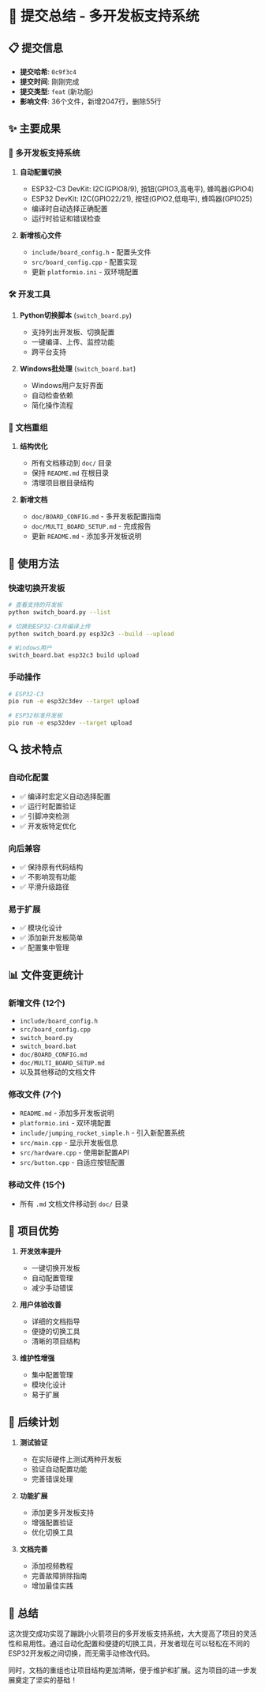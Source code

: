 # 🎉 提交总结 - 多开发板支持系统

## 📋 提交信息
- **提交哈希**: `0c9f3c4`
- **提交时间**: 刚刚完成
- **提交类型**: `feat` (新功能)
- **影响文件**: 36个文件，新增2047行，删除55行

## ✨ 主要成果

### 🔧 多开发板支持系统
1. **自动配置切换**
   - ESP32-C3 DevKit: I2C(GPIO8/9), 按钮(GPIO3,高电平), 蜂鸣器(GPIO4)
   - ESP32 DevKit: I2C(GPIO22/21), 按钮(GPIO2,低电平), 蜂鸣器(GPIO25)
   - 编译时自动选择正确配置
   - 运行时验证和错误检查

2. **新增核心文件**
   - `include/board_config.h` - 配置头文件
   - `src/board_config.cpp` - 配置实现
   - 更新 `platformio.ini` - 双环境配置

### 🛠️ 开发工具
1. **Python切换脚本** (`switch_board.py`)
   - 支持列出开发板、切换配置
   - 一键编译、上传、监控功能
   - 跨平台支持

2. **Windows批处理** (`switch_board.bat`)
   - Windows用户友好界面
   - 自动检查依赖
   - 简化操作流程

### 📁 文档重组
1. **结构优化**
   - 所有文档移动到 `doc/` 目录
   - 保持 `README.md` 在根目录
   - 清理项目根目录结构

2. **新增文档**
   - `doc/BOARD_CONFIG.md` - 多开发板配置指南
   - `doc/MULTI_BOARD_SETUP.md` - 完成报告
   - 更新 `README.md` - 添加多开发板说明

## 🚀 使用方法

### 快速切换开发板
```bash
# 查看支持的开发板
python switch_board.py --list

# 切换到ESP32-C3并编译上传
python switch_board.py esp32c3 --build --upload

# Windows用户
switch_board.bat esp32c3 build upload
```

### 手动操作
```bash
# ESP32-C3
pio run -e esp32c3dev --target upload

# ESP32标准开发板
pio run -e esp32dev --target upload
```

## 🔍 技术特点

### 自动化配置
- ✅ 编译时宏定义自动选择配置
- ✅ 运行时配置验证
- ✅ 引脚冲突检测
- ✅ 开发板特定优化

### 向后兼容
- ✅ 保持原有代码结构
- ✅ 不影响现有功能
- ✅ 平滑升级路径

### 易于扩展
- ✅ 模块化设计
- ✅ 添加新开发板简单
- ✅ 配置集中管理

## 📊 文件变更统计

### 新增文件 (12个)
- `include/board_config.h`
- `src/board_config.cpp`
- `switch_board.py`
- `switch_board.bat`
- `doc/BOARD_CONFIG.md`
- `doc/MULTI_BOARD_SETUP.md`
- 以及其他移动的文档文件

### 修改文件 (7个)
- `README.md` - 添加多开发板说明
- `platformio.ini` - 双环境配置
- `include/jumping_rocket_simple.h` - 引入新配置系统
- `src/main.cpp` - 显示开发板信息
- `src/hardware.cpp` - 使用新配置API
- `src/button.cpp` - 自适应按钮配置

### 移动文件 (15个)
- 所有 `.md` 文档文件移动到 `doc/` 目录

## 🎯 项目优势

1. **开发效率提升**
   - 一键切换开发板
   - 自动配置管理
   - 减少手动错误

2. **用户体验改善**
   - 详细的文档指导
   - 便捷的切换工具
   - 清晰的项目结构

3. **维护性增强**
   - 集中配置管理
   - 模块化设计
   - 易于扩展

## 🔮 后续计划

1. **测试验证**
   - 在实际硬件上测试两种开发板
   - 验证自动配置功能
   - 完善错误处理

2. **功能扩展**
   - 添加更多开发板支持
   - 增强配置验证
   - 优化切换工具

3. **文档完善**
   - 添加视频教程
   - 完善故障排除指南
   - 增加最佳实践

## 🎉 总结

这次提交成功实现了蹦跳小火箭项目的多开发板支持系统，大大提高了项目的灵活性和易用性。通过自动化配置和便捷的切换工具，开发者现在可以轻松在不同的ESP32开发板之间切换，而无需手动修改代码。

同时，文档的重组也让项目结构更加清晰，便于维护和扩展。这为项目的进一步发展奠定了坚实的基础！
